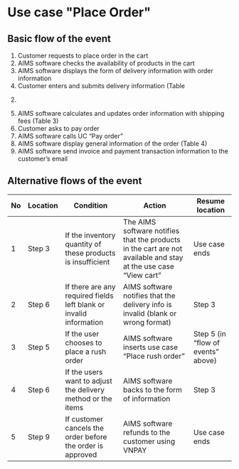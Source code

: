 # Use case "Place Order"
## Basic flow of the event
1. Customer requests to place order in the cart
2. AIMS software checks the availability of products in the 
cart 
3. AIMS software displays the form of delivery information 
with order information 
4. Customer enters and submits delivery information (Table 
2) 
5. AIMS software calculates and updates order information 
with shipping fees (Table 3) 
6. Customer asks to pay order 
7. AIMS software calls UC “Pay order” 
8. AIMS software display general information of the order 
(Table 4) 
9. AIMS software send invoice and payment transaction 
information to the customer’s email

## Alternative flows of the event
| No | Location | Condition | Action | Resume location |
| --- | --- | --- | --- | --- |
| 1 | Step 3 | If the inventory quantity of these products is insufficient | The AIMS software notifies that the products in the cart are not available and stay at the use case “View cart” | Use case ends |
| 2 | Step 6 | If there are any required fields left blank or invalid information | AIMS software notifies that the delivery info is invalid (blank or wrong format) | Step 3 |
| 3 | Step 5 | If the user chooses to place a rush order | AIMS software inserts use case “Place rush order” | Step 5  (in “flow of events” above) |
| 4 | Step 6 | If the users want to adjust the delivery method or the items | AIMS software backs to the form of information | Step 3 |
| 5 | Step 9 | If customer cancels the order before the order is approved | AIMS software refunds to the customer using VNPAY | Use case ends |
